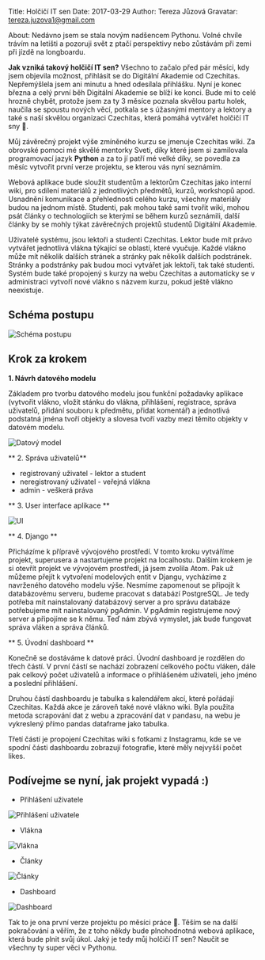 Title: Holčičí IT sen
Date: 2017-03-29
Author: Tereza Jůzová
Gravatar: tereza.juzova1@gmail.com

About: Nedávno jsem se stala novým nadšencem Pythonu. Volné chvíle trávím na letišti a pozoruji svět z ptačí perspektivy nebo zůstávám při zemi při jízdě na longboardu.



**Jak vzniká takový holčičí IT sen?** Všechno to začalo před pár měsíci, kdy jsem objevila možnost, přihlásit se do Digitální Akademie od Czechitas. Nepřemýšlela jsem ani minutu a hned odesílala přihlášku. Nyní je konec března a celý první běh Digitální Akademie se blíží ke konci. Bude mi to celé hrozně chybět, protože jsem za ty 3 měsíce poznala skvělou partu holek, naučila se spoustu nových věcí, potkala se s úžasnými mentory a lektory a také s naší skvělou organizaci Czechitas, která pomáhá vytvářet holčičí IT sny 👸.

Můj závěrečný projekt výše zmíněného kurzu se jmenuje Czechitas wiki. Za obrovské pomoci mé skvělé mentorky Sveti, díky které jsem si zamilovala programovací jazyk **Python** a za to jí patří mé velké díky, se povedla za měsíc vytvořit první verze projektu, se kterou vás nyní seznámím.

Webová aplikace bude sloužit studentům a lektorům Czechitas jako interní wiki, pro sdílení materiálů z jednotlivých předmětů, kurzů, workshopů apod. Usnadnění komunikace a přehlednosti celého kurzu, všechny materiály budou na jednom místě. Studenti, pak mohou také sami tvořit wiki, mohou psát články o technologiích se kterými se během kurzů seznámili, další články by se mohly týkat závěrečných projektů studentů Digitální Akademie.

Uživatelé systému, jsou lektoři a studenti Czechitas. Lektor bude mít právo vytvářet jednotlivá vlákna týkající se oblastí, které vyučuje. Každé vlákno může mít několik dalších stránek a stránky pak několik dalších podstránek. Stránky a podstránky pak budou moci vytvářet jak lektoři, tak také studenti. Systém bude také propojený s kurzy na webu Czechitas a automaticky se v administraci vytvoří nové vlákno s názvem kurzu, pokud ještě vlákno neexistuje.

## Schéma postupu
![Schéma postupu]({filename}/images/schema.jpg)

## Krok za krokem
**1. Návrh datového modelu**


Základem pro tvorbu datového modelu jsou funkční požadavky aplikace (vytvořit vlákno, vložit stánku do vlákna, přihlášení, registrace, správa uživatelů, přidání souboru k předmětu, přidat komentář) a jednotlivá podstatná jména tvoří objekty a slovesa tvoří vazby mezi těmito objekty v datovém modelu.

![Datový model]({filename}/images/datovy_model.jpg)

** 2. Správa uživatelů**

* registrovaný uživatel - lektor a student
* neregistrovaný uživatel - veřejná vlákna
* admin - veškerá práva

** 3. User interface aplikace **

![UI]({filename}/images/UI-wiki.jpg)


** 4. Django ** 

Přicházíme k přípravě vývojového prostředí. V tomto kroku vytváříme projekt, superusera a nastartujeme projekt na localhostu. Dalším krokem je si otevřít projekt ve vývojovém prostředí, já jsem zvolila Atom. Pak už můžeme přejít k vytvoření modelových entit v Djangu, vycházíme z navrženého datového modelu výše. Nesmíme zapomenout se připojit k databázovému serveru, budeme pracovat s databází PostgreSQL. Je tedy potřeba mít nainstalovaný databázový server a pro správu databáze potřebujeme mít nainstalovaný pgAdmin. V pgAdmin registrujeme nový server a připojíme se k němu. Teď nám zbývá vymyslet, jak bude fungovat správa vláken a správa článků.

** 5. Úvodní dashboard **

Konečně se dostáváme k datové práci. Úvodní dashboard je rozdělen do třech částí. V první částí se nachází zobrazení celkového počtu vláken, dále pak celkový počet uživatelů a informace o přihlášeném uživateli, jeho jméno a poslední přihlášení.

Druhou částí dashboardu je tabulka s kalendářem akcí, které pořádají Czechitas. Každá akce je zároveň také nové vlákno wiki. Byla použita metoda scrapování dat z webu a zpracování dat v pandasu, na webu je vykreslený přímo pandas dataframe jako tabulka.

Třetí částí je propojení Czechitas wiki s fotkami z Instagramu, kde se ve spodní části dashboardu zobrazují fotografie, které měly nejvyšší počet likes.

## Podívejme se nyní, jak projekt vypadá :)
* Přihlášení uživatele

![Přihlášení uživatele]({filename}/images/okno_prihlaseni.jpg)
* Vlákna

![Vlákna]({filename}/images/vlakna.jpg)
* Články

![Články]({filename}/images/clanek.jpg)
* Dashboard

![Dashboard]({filename}/images/dashboard.jpg)

Tak to je ona první verze projektu po měsíci práce 🎉. Těším se na další pokračování a věřím, že z toho někdy bude plnohodnotná webová aplikace, která bude plnit svůj úkol. Jaký je tedy můj holčičí IT sen? Naučit se všechny ty super věci v Pythonu. 

